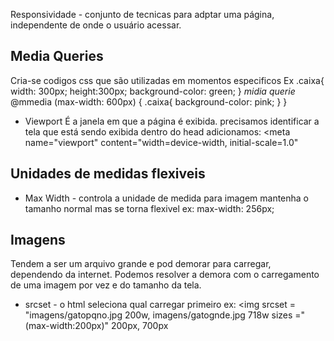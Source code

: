 Responsividade - conjunto de tecnicas para adptar uma página, independente de onde o usuário acessar. 

## Media Queries 
Cria-se codigos css que são utilizadas em momentos especificos 
Ex 
.caixa{
    width: 300px;
    height:300px;
    background-color: green;
    }
*midia querie*
@mmedia (max-width: 600px) {
    .caixa{
        background-color: pink;
    }
}

- Viewport
É a janela em que a página é exibida.
precisamos identificar a tela que está sendo exibida
dentro do head adicionamos:
<meta
    name="viewport"
    content="width=device-width, initial-scale=1.0"
    >

## Unidades de medidas flexiveis
- Max Width - controla a unidade de medida para imagem mantenha o tamanho normal mas se torna flexivel
ex: max-width: 256px;

## Imagens
Tendem a ser um arquivo grande e pod demorar para carregar, dependendo da internet. Podemos resolver a demora com o carregamento de uma imagem por vez e do tamanho da tela.
- srcset - o html seleciona qual carregar primeiro
ex: <img srcset = "imagens/gatopqno.jpg 200w,
                    imagens/gatognde.jpg 718w
                    sizes ="(max-width:200px)" 200px, 700px
    >

